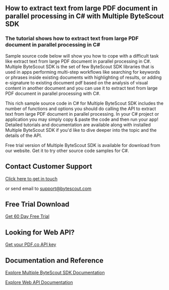 ## How to extract text from large PDF document in parallel processing in C# with Multiple ByteScout SDK

### The tutorial shows how to extract text from large PDF document in parallel processing in C#

Sample source code below will show you how to cope with a difficult task like extract text from large PDF document in parallel processing in C#. Multiple ByteScout SDK is the set of few ByteScout SDK libraries that is used in apps performing multi-step workflows like searching for keywords or phrases inside existing documents with highlighting of results, or adding e-signature to existing document pdf based on the analysis of visual content in another document and you can use it to extract text from large PDF document in parallel processing with C#.

This rich sample source code in C# for Multiple ByteScout SDK includes the number of functions and options you should do calling the API to extract text from large PDF document in parallel processing. In your C# project or application you may simply copy & paste the code and then run your app! Detailed tutorials and documentation are available along with installed Multiple ByteScout SDK if you'd like to dive deeper into the topic and the details of the API.

Free trial version of Multiple ByteScout SDK is available for download from our website. Get it to try other source code samples for C#.

## Contact Customer Support

[Click here to get in touch](https://bytescout.zendesk.com/hc/en-us/requests/new?subject=Multiple%20ByteScout%20SDK%20Question)

or send email to [support@bytescout.com](mailto:support@bytescout.com?subject=Multiple%20ByteScout%20SDK%20Question) 

## Free Trial Download

[Get 60 Day Free Trial](https://bytescout.com/download/web-installer?utm_source=github-readme)

## Looking for Web API? 

[Get your PDF.co API key](https://pdf.co/documentation/api?utm_source=github-readme)

## Documentation and Reference

[Explore Multiple ByteScout SDK Documentation](https://bytescout.com/documentation/index.html?utm_source=github-readme)

[Explore Web API Documentation](https://pdf.co/documentation/api?utm_source=github-readme)